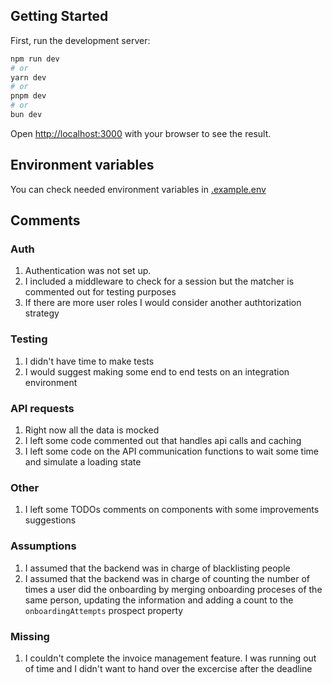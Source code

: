 ## Getting Started

First, run the development server:

```bash
npm run dev
# or
yarn dev
# or
pnpm dev
# or
bun dev
```

Open [http://localhost:3000](http://localhost:3000) with your browser to see the result.

## Environment variables
You can check needed environment variables in [.example.env](.example.env)

## Comments

### Auth
1. Authentication was not set up. 
2. I included a middleware to check for a session but the matcher is commented out for testing purposes
3. If there are more user roles I would consider another authtorization strategy

### Testing
1. I didn't have time to make tests
2. I would suggest making some end to end tests on an integration environment

### API requests
1. Right now all the data is mocked
2. I left some code commented out that handles api calls and caching
3. I left some code on the API communication functions to wait some time and simulate a loading state

### Other
1. I left some TODOs comments on components with some improvements suggestions

### Assumptions
1. I assumed that the backend was in charge of blacklisting people
2. I assumed that the backend was in charge of counting the number of times a user did the onboarding by merging onboarding proceses of the same person, updating the information and adding a count to the  `onboardingAttempts` prospect property

### Missing
1. I couldn't complete the invoice management feature. I was running out of time and I didn't want to hand over the excercise after the deadline

